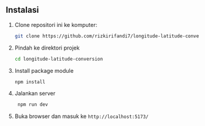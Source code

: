 ## Instalasi

1. Clone repositori ini ke komputer:

   ```bash
   git clone https://github.com/rizkirifandi7/longitude-latitude-conversion.git

2. Pindah ke direktori projek

   ```bash
   cd longitude-latitude-conversion

3. Install package module

   ```bash
   npm install
   
4. Jalankan server

   ```bash
    npm run dev

5. Buka browser dan masuk ke `http://localhost:5173/`

